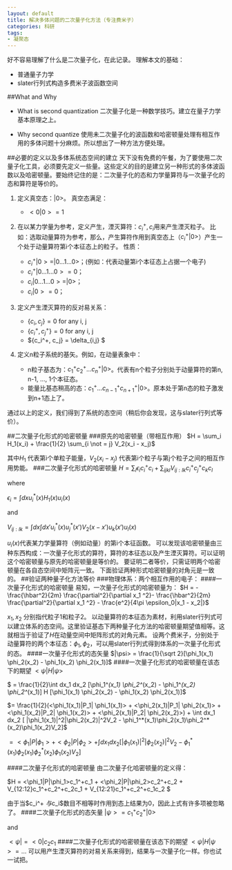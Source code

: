 ```yaml
---
layout: default
title: 解决多体问题的二次量子化方法（专注费米子）
categories: 科研
tags:
- 凝聚态
---
```


好不容易理解了什么是二次量子化，在此记录。
理解本文的基础：
- 普通量子力学
- slater行列式构造多费米子波函数空间

##What and Why
* What is second quantization
二次量子化是一种数学技巧。建立在量子力学基本原理之上。

* Why second quantize
使用未二次量子化的波函数和哈密顿量处理有相互作用的多体问题十分麻烦。所以想出了一种方法方便处理。

##必要的定义以及多体系统态空间的建立
天下没有免费的午餐，为了要使用二次量子化工具，必须要先定义一些量。这些定义的目的是建立另一种形式的多体波函数以及哈密顿量。要始终记住的是：二次量子化的态和力学量算符与一次量子化的态和算符是等价的。

1. 定义真空态：$|0>$。
真空态满足：
	* $<0|0> = 1$

2. 在以某力学量为参考，定义产生，湮灭算符：$c_i^+, c_i$用来产生湮灭粒子。
比如：选取动量算符为参考，那么，产生算符作用到真空态上（$c_i^+|0>$）产生一个处于动量算符第i个本征态上的粒子。
性质：
	* $c_i^+|0> = |0...1...0>$；(例如：代表动量第i个本征态上占据一个电子)
	* $c_i^+|0...1...0> = 0$；
	* $c_i|0...1...0> = |0>$；
	* $c_i|0> = 0$；

3. 定义产生湮灭算符的反对易关系：
	* $\{c_i, c_j\} = 0$        for any i, j
	* $\{c_i^+, c_j^+\} = 0$        for any i, j
	* $\{c_i^+, c_j\} = \delta_{i,j} $

4. 定义n粒子系统的基矢。例如，在动量表象中：
	* n粒子基态为：$c_1^+ c_2^+...c_n^+|0>$。代表有n个粒子分别处于动量算符的第n, n-1, ..., 1个本征态。
	* 能量比基态稍高的态：$c_1^+ ...c_{n-1}^+ c_{n+1}^+|0>$。原本处于第n态的粒子激发到n+1态上了。

通过以上的定义，我们得到了系统的态空间（稍后你会发现，这与slater行列式等价）。

##二次量子化形式的哈密顿量
###原先的哈密顿量（带相互作用）
$H = \sum_i H_1(x_i) + \frac{1}{2} \sum_{i \not = j} V_2(x_i - x_j)$

其中$H_1$ 代表第i个单粒子能量，$V_2(x_i - x_j)$ 代表第i个粒子与第j个粒子之间的相互作用势能。
###二次量子化形式的哈密顿量
$H = \sum_i \epsilon_i c_i^+ c_i + \sum_{ijkl}V_{ij:lk} c_i^+ c_j^+c_kc_l$

where

$\epsilon_i = \int dx u_i^*(x)H_1(x)u_i(x)$

and

$V_{ij:lk} = \int dx \int dx' u_i^*(x) u_j^*(x') V_2(x-x') u_k(x') u_l(x)$

$u_i(x)$代表某力学量算符（例如动量）的第i个本征函数。
可以发现该哈密顿量由三种东西构成：一次量子化形式的算符，算符的本征态以及产生湮灭算符。可以证明这个哈密顿量与原先的哈密顿量是等价的。
要证明二者等价，只需证明两个哈密顿量在各自态空间中矩阵元一致。
下面验证两种形式哈密顿量的对角元是一致的。
##验证两种量子化方法等价
###物理体系：两个相互作用的电子：
####一次量子化形式的哈密顿量
易知，一次量子化形式的哈密顿量为：
$H = -\frac{\hbar^2}{2m} \frac{\partial^2}{\partial x_1 ^2}- \frac{\hbar^2}{2m} \frac{\partial^2}{\partial x_1 ^2} - \frac{e^2}{4\pi \epsilon_0|x_1 - x_2|}$

$x_1, x_2$ 分别指代粒子1和粒子2。
以动量算符的本征态为素材，利用slater行列式可以建立体系的态空间。这里验证基态下两种量子化方法的哈密顿量期望值相等。这就相当于验证了$H$在动量空间中矩阵形式的对角元素。
设两个费米子，分别处于动量算符的两个本征态：$\phi_1, \phi_2$，可以用slater行列式得到体系的一次量子化形式的态。
####一次量子化形式的态矢量
$|\psi> = \frac{1}{\sqrt 2}[\phi_1(x_1) \phi_2(x_2) - \phi_1(x_2) \phi_2(x_1)]$
####一次量子化形式的哈密顿量在该态下的期望
$<\psi| H| \psi>$

$ = \frac{1}{2}\int dx_1 dx_2 [\phi_1^*(x_1) \phi_2^*(x_2) - \phi_1^*(x_2) \phi_2^*(x_1)] H [\phi_1(x_1) \phi_2(x_2) - \phi_1(x_2) \phi_2(x_1)]$

$= \frac{1}{2}(<\phi_1(x_1)|P_1| \phi_1(x_1)> + <\phi_2(x_1)|P_1| \phi_2(x_1)> + <\phi_1(x_2)|P_2| \phi_1(x_2)> + <\phi_2(x_1)|P_2| \phi_2(x_2)>) + \int dx_1 dx_2 [ |\phi_1(x_1)|^2|\phi_2(x_2)|^2V_2 - \phi_1^*(x_1)\phi_2(x_1)\phi_2^*(x_2)\phi_1(x_2)V_2]$

$= <\phi_1|P|\phi_1> + <\phi_2|P|\phi_2> + \int dx_1 dx_2 [ |\phi_1(x_1)|^2|\phi_2(x_2)|^2V_2 - \phi_1^*(x_1)\phi_2(x_1)\phi_2^*(x_2)\phi_1(x_2)V_2]$

####二次量子化形式的哈密顿量
由二次量子化哈密顿量的定义得：

$H = <\phi_1|P|\phi_1>c_1^+c_1 + <\phi_2|P|\phi_2>c_2^+c_2  + V_{12:12}c_1^+c_2^+c_2c_1 + V_{12:21}c_1^+c_2^+c_1c_2 $

由于当$c_i^+ $与$c_i$数目不相等时作用到态上结果为0，因此上式有许多项被忽略了。
####二次量子化形式的态矢量
$|\psi> = c_1^+ c_2^+|0>$

and

$<\psi| = <0|c_2c_1$
####二次量子化形式的哈密顿量在该态下的期望
$<\psi|H|\psi> = ...$
可以用产生湮灭算符的对易关系来得到，结果与一次量子化一样。你也试一试把。